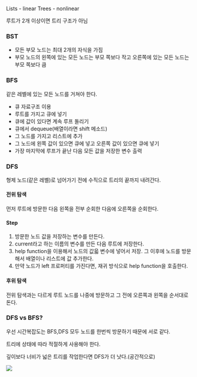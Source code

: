 Lists - linear
Trees - nonlinear

루트가 2개 이상이면 트리 구조가 아님

### BST

- 모든 부모 노드는 최대 2개의 자식을 가짐
- 부모 노드의 왼쪽에 있는 모든 노드는 부모 쪽보다 작고 오른쪽에 있는 모든 노드는 부모 쪽보다 큼

### BFS

같은 레벨에 있는 모든 노드를 거쳐야 한다.

- 큐 자료구조 이용
- 루트를 가지고 큐에 넣기
- 큐에 값이 있다면 계속 루프 돌리기
- 큐에서 dequeue(배열이라면 shift 메소드)
- 그 노드를 가지고 리스트에 추가
- 그 노드에 왼쪽 값이 있으면 큐에 넣고 오른쪽 값이 있으면 큐에 넣기
- 가장 마지막에 루프가 끝난 다음 모든 값을 저장한 변수 출력

### DFS

형제 노드(같은 레벨)로 넘어가기 전에 수직으로 트리의 끝까지 내려간다.

#### 전위 탐색

먼저 루트에 방문한 다음 왼쪽을 전부 순회한 다음에 오른쪽을 순회한다.

#### Step

1. 방문한 노드 값을 저장하는 변수를 만든다.
2. current라고 하는 이름의 변수를 만든 다음 루트에 저장한다.
3. help function을 이용해서 노드의 값읇 변수에 넣어서 저장. 그 이후에 노드를 방문해서 배열이나 리스트에 값 추가한다.
4. 만약 노드가 left 프로퍼티를 가진다면, 재귀 방식으로 help function을 호출한다.

#### 후위 탐색

전위 탐색과는 다르게 루트 노드를 나중에 방문하고 그 전에 오른쪽과 왼쪽을 순서대로 돈다.

### DFS vs BFS?

우선 시간복잡도는 BFS,DFS 모두 노드를 한번씩 방문하기 때문에 서로 같다.

트리에 상태에 따라 적절하게 사용해야 한다.

깊이보다 너비가 넓은 트리를 작업한다면 DFS가 더 낫다.(공간적으로)

![](https://velog.velcdn.com/images/gktmd652/post/fb0acbc6-b367-4c6e-8a34-a43789085ba4/image.png)
